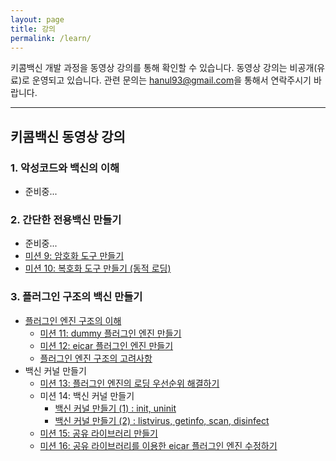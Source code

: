 ```yaml
---
layout: page
title: 강의
permalink: /learn/
---
```


키콤백신 개발 과정을 동영상 강의를 통해 확인할 수 있습니다. 동영상 강의는 비공개(유료)로 운영되고 있습니다.
관련 문의는 <a href="mailto:hanul93@gmail.com">hanul93@gmail.com</a>을 통해서 연락주시기 바랍니다.

***

## 키콤백신 동영상 강의

### 1. 악성코드와 백신의 이해

* 준비중...

    
### 2. 간단한 전용백신 만들기

* 준비중...
* [미션 9: 암호화 도구 만들기](https://youtu.be/nmM-YibLvPA)
* [미션 10: 복호화 도구 만들기 (동적 로딩)](https://youtu.be/wkYKj5E4fYY)


### 3. 플러그인 구조의 백신 만들기

* [플러그인 엔진 구조의 이해](https://youtu.be/Js_qr6kFuEk)
    * [미션 11: dummy 플러그인 엔진 만들기](https://youtu.be/bVWAeGycGF0)
    * [미션 12: eicar 플러그인 엔진 만들기](https://youtu.be/t-iHHDHokuE)
    * [플러그인 엔진 구조의 고려사항](https://youtu.be/ZVtJcOInigI)
* 백신 커널 만들기
    * [미션 13: 플러그인 엔진의 로딩 우선순위 해결하기](https://youtu.be/xnzFkmJ4ukU)
    * 미션 14: 백신 커널 만들기
        * [백신 커널 만들기 (1) : init, uninit](https://youtu.be/O0Iq_xa6Htc)
        * [백신 커널 만들기 (2) : listvirus, getinfo, scan, disinfect](https://youtu.be/FYKJY4QLYe4)
    * [미션 15: 공유 라이브러리 만들기](https://youtu.be/cujZ9nOD52M)
    * [미션 16: 공유 라이브러리를 이용한 eicar 플러그인 엔진 수정하기](https://youtu.be/FdUIrcUTIh4)
        
        

